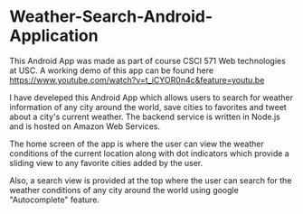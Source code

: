# Weather-Search-Android-Application
This Android App was made as part of course CSCI 571 Web technologies at USC. A working demo of this app can be found here
https://www.youtube.com/watch?v=t_iCYOR0n4c&feature=youtu.be

I have develeped this Android App which allows users to search for weather information of any city around the world, save cities to favorites and tweet about a city's current weather. The backend service is written in Node.js and is hosted on Amazon Web Services.

The home screen of the app is where the user can view the weather conditions of the current location along with dot indicators which provide a sliding view to any favorite cities added by the user.

Also, a search view is provided at the top where the user can search for the weather conditions of any city around the world using google "Autocomplete" feature.

